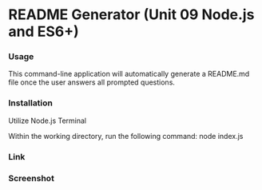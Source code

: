 # README Generator (Unit 09 Node.js and ES6+)

### Usage
This command-line application will automatically generate a README.md file once the user answers all prompted questions.

### Installation
Utilize Node.js Terminal

Within the working directory, run the following command:
node index.js 

### Link


### Screenshot

